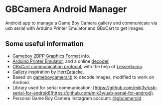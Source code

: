 # GBCamera Android Manager
Android app to manage a Game Boy Camera gallery and communicate via usb serial with Arduino Printer Emulator and GBxCart to get images.

## Some useful information
  * [Gameboy 2BPP Graphics Format](https://www.huderlem.com/demos/gameboy2bpp.html) info.
  * [Arduino Printer Emulator](https://mofosyne.github.io/arduino-gameboy-printer-emulator/), and a online [decoder](https://mofosyne.github.io/arduino-gameboy-printer-emulator/GameBoyPrinterDecoderJS/gameboy_printer_js_raw_decoder.html)
  * [GBxCart communication protocol](https://github.com/lesserkuma/FlashGBX/blob/master/FlashGBX/hw_GBxCartRW.py), with the help of [Lesserkuma](https://github.com/lesserkuma).
  * [Gallery](https://herrzatacke.github.io/gb-printer-web/#/gallery) inspiration by [HerrZatacke](https://github.com/HerrZatacke/gb-printer-web).
  * Based on [gameboycameralib](https://github.com/KodeMunkie/gameboycameralib) to decode images, modified to work on Android.
  * Library used for serial communication: [https://github.com/mik3y/usb-serial-for-android](https://github.com/mik3y/usb-serial-for-android).
  * Personal Game Boy Camera Instagram account: [@gbcameroid](https://www.instagram.com/gbcameroid/).


